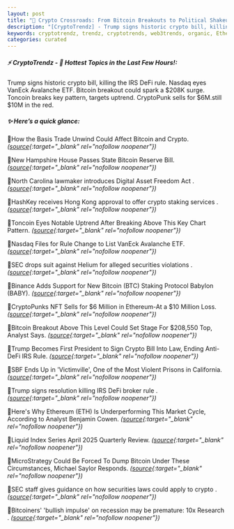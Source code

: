```yaml
---
layout: post
title: "🌌 Crypto Crossroads: From Bitcoin Breakouts to Political Shakeups"
description: "[CryptoTrendz] - Trump signs historic crypto bill, killing the IRS DeFi rule. Nasdaq eyes VanEck Avalanche ETF. Bitcoin breakout could spark a $208K surge. Toncoin breaks key pattern, targets uptrend. CryptoPunk sells for $6M.still $10M in the red."
keywords: cryptotrendz, trendz, cryptotrends, web3trends, organic, Ethereum, Avalanche, crypto, Market, SEC, Digital, NFT, Analyst, Bitcoin
categories: curated
---
```


##### ⚡ CryptoTrendz - 📌 *Hottest Topics in the Last Few Hours!:*

Trump signs historic crypto bill, killing the IRS DeFi rule. Nasdaq eyes VanEck Avalanche ETF. Bitcoin breakout could spark a $208K surge. Toncoin breaks key pattern, targets uptrend. CryptoPunk sells for $6M.still $10M in the red.

##### ✨ *Here’s a quick glance:*


🔹How the Basis Trade Unwind Could Affect Bitcoin and Crypto. *([source](https://s.avyag.com/7841){:target="_blank" rel="nofollow noopener"})*

🔹New Hampshire House Passes State Bitcoin Reserve Bill. *([source](https://s.avyag.com/1yds){:target="_blank" rel="nofollow noopener"})*

🔹North Carolina lawmaker introduces Digital Asset Freedom Act . *([source](https://s.avyag.com/oxvd){:target="_blank" rel="nofollow noopener"})*

🔹HashKey receives Hong Kong approval to offer crypto staking services . *([source](https://s.avyag.com/21ci){:target="_blank" rel="nofollow noopener"})*

🔹Toncoin Eyes Notable Uptrend After Breaking Above This Key Chart Pattern. *([source](https://s.avyag.com/0gmn){:target="_blank" rel="nofollow noopener"})*

🔹Nasdaq Files for Rule Change to List VanEck Avalanche ETF. *([source](https://s.avyag.com/3igf){:target="_blank" rel="nofollow noopener"})*

🔹SEC drops suit against Helium for alleged securities violations . *([source](https://s.avyag.com/ly2k){:target="_blank" rel="nofollow noopener"})*

🔹Binance Adds Support for New Bitcoin (BTC) Staking Protocol Babylon (BABY). *([source](https://s.avyag.com/da2f){:target="_blank" rel="nofollow noopener"})*

🔹CryptoPunks NFT Sells for $6 Million in Ethereum-At a $10 Million Loss. *([source](https://s.avyag.com/7g0a){:target="_blank" rel="nofollow noopener"})*

🔹Bitcoin Breakout Above This Level Could Set Stage For $208,550 Top, Analyst Says. *([source](https://s.avyag.com/udpc){:target="_blank" rel="nofollow noopener"})*

🔹Trump Becomes First President to Sign Crypto Bill Into Law, Ending Anti-DeFi IRS Rule. *([source](https://s.avyag.com/zkmn){:target="_blank" rel="nofollow noopener"})*

🔹SBF Ends Up in 'Victimville', One of the Most Violent Prisons in California. *([source](https://s.avyag.com/qxt0){:target="_blank" rel="nofollow noopener"})*

🔹Trump signs resolution killing IRS DeFi broker rule . *([source](https://s.avyag.com/k0sa){:target="_blank" rel="nofollow noopener"})*

🔹Here's Why Ethereum (ETH) Is Underperforming This Market Cycle, According to Analyst Benjamin Cowen. *([source](https://s.avyag.com/oes5){:target="_blank" rel="nofollow noopener"})*

🔹Liquid Index Series April 2025 Quarterly Review. *([source](https://s.avyag.com/lk2f){:target="_blank" rel="nofollow noopener"})*

🔹MicroStrategy Could Be Forced To Dump Bitcoin Under These Circumstances, Michael Saylor Responds. *([source](https://s.avyag.com/trpv){:target="_blank" rel="nofollow noopener"})*

🔹SEC staff gives guidance on how securities laws could apply to crypto . *([source](https://s.avyag.com/9qi0){:target="_blank" rel="nofollow noopener"})*

🔹Bitcoiners' 'bullish impulse' on recession may be premature: 10x Research . *([source](https://s.avyag.com/j3ws){:target="_blank" rel="nofollow noopener"})*
